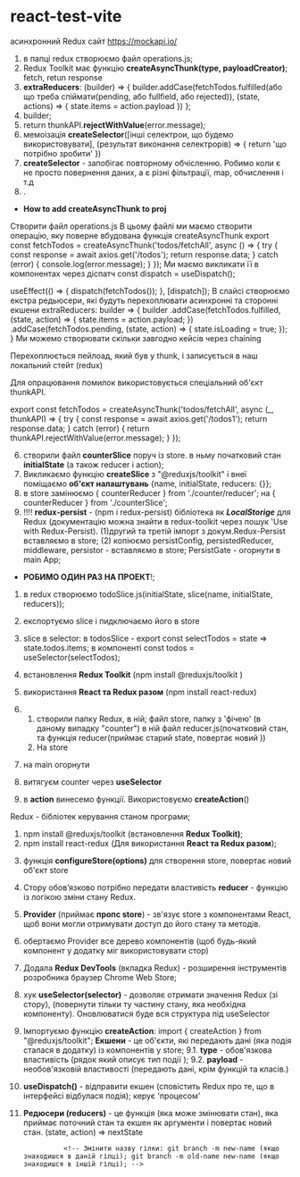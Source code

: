 # react-test-vite

<!-- 7 модуль - 2 частина Selector-->

<!--  -->
<!--  -->
<!-- 7 модуль - 1 частина -->

асинхронний Redux сайт https://mockapi.io/

1.  в папці redux створюємо файл operations.js;
2.  Redux Toolkit має функцію **createAsyncThunk(type, payloadCreator)**; fetch,
    retun response
3.  **extraReducers**: (builder) => { builder.addCase(fetchTodos.fulfilled(або
    що треба спіймати(pending, або fullfield, або rejected)), (state, actions)
    => { state.items = action.payload }) };
4.  builder;
5.  return thunkAPI.**rejectWithValue**(error.message);
6.  мемоізація **createSelector**([інші селектрои, що будемо використовувати], (результат виконання селектрорів) => {
    return 'що потрібно зробити'
    })
7.  **createSelector** - запобігає повторному обчісленню. Робимо коли є не просто повернення даних, а є різні фільтрації, map, обчислення і т.д
8.  . <!--**\*\***-- План --**\*\*\*** -->

- **How to add createAsyncThunk to proj**

Створити файл operations.js В цьому файлі ми маємо створити операцію, яку
поверне вбудована функція createAsyncThunk export const fetchTodos =
createAsyncThunk('todos/fetchAll', async () => { try { const response = await
axios.get('/todos'); return response.data; } catch (error) {
console.log(error.message); } }); Ми маємо викликати її в компонентах через
діспатч const dispatch = useDispatch();

useEffect(() => { dispatch(fetchTodos()); }, [dispatch]); В слайсі створюємо
екстра редьюсери, які будуть перехоплювати асинхронні та сторонні екшени
extraReducers: builder => { builder .addCase(fetchTodos.fulfilled, (state,
action) => { state.items = action.payload; }) .addCase(fetchTodos.pending,
(state, action) => { state.isLoading = true; }); } Ми можемо створювати скільки
завгодно кейсів через chaining

Перехоплюється пейлоад, який був у thunk, і записується в наш локальний стейт
(redux)

Для опрацювання помилок використовується спеціальний об'єкт thunkAPI.

export const fetchTodos = createAsyncThunk('todos/fetchAll', async (\_,
thunkAPI) => { try { const response = await axios.get('/todos1'); return
response.data; } catch (error) { return thunkAPI.rejectWithValue(error.message);
} }); <!--  -->

<!-- ===========6 модуль - 2 частина==========================  -->

6.  створили файл **counterSlice** поруч із store. в ньму початковий стан
    **initialState** (а також reducer і action);
7.  Викликаємо функцію **createSlice** з "@reduxjs/toolkit" і внеї поміщаємо
    **об'єкт налаштувань** {name, initialState, reducers: {}};
8.  в store замінюємо { counterReducer } from './counter/reducer'; на {
    counterReducer } from './counterSlice';
9.  !!!! **redux-persist** - (npm i redux-persist) бібліотека як
    **_LocalStorige_** для Redux (документацію можна знайти в redux-toolkit
    через пошук 'Use with Redux-Persist). (1)другий та третій імпорт з
    докум.Redux-Persist вставляємо в store; (2) копіюємо persistConfig,
    persistedReducer, middleware, persistor - вставляємо в store; PersistGate -
    огорнути в main App;

- **РОБИМО ОДИН РАЗ НА ПРОЕКТ**!;

<!-- =====Todo==== -->

1. в redux створюємо todoSlice.js(initialState, slice(name, initialState,
   reducers));
2. експортуємо slice і пидключаємо його в store
3. slice в selector: в todosSlice - export const selectTodos = state =>
   state.todos.items; в компоненті const todos = useSelector(selectTodos);
   <!--  -->
   <!--  -->
   <!-- ===========6 модуль - 1 частина========================== -->

4. встановлення **Redux Toolkit** (npm install @reduxjs/toolkit )
5. використання **React та Redux разом** (npm install react-redux)
6. 1. створили папку Redux, в ній; файл store, папку з 'фічею' (в даному випадку
      "counter") в ній файл reducer.js(початковий стан, та функція
      reducer(приймає старий state, повертає новий ))
   2. На store
7. на main огорнути **<Provider store={store}>**
8. витягуєм counter через **useSelector**
9. в **action** винесемо функції. Використовуємо **createAction**()
<!-- =9=9=9=9=9=9=9=99=9=9=9=9=9=9=9=9=9=9=9=9 -->

Redux - бібліотек керування станом програми;

1.  npm install @reduxjs/toolkit (встановлення **Redux Toolkit)**;
2.  npm install react-redux (Для використання **React та Redux разом**);
<!--  -->
3.  функція **configureStore(options)** для створення store, повертає новий
    об'єкт store
4.  Стору обов’язково потрібно передати властивість **reducer** - функцію із
    логікою зміни стану Redux.
5.  **Provider** (приймає **пропс store**) - зв'язує store з компонентами React,
    щоб вони могли отримувати доступ до його стану та методів.
6.  обертаємо Provider все дерево компонентів (щоб будь-який компонент у додатку
    міг використовувати стор)
7.  Додала **Redux DevTools** (вкладка Redux) - розширення інструментів
    розробника браузер Chrome Web Store;
8.  хук **useSelector(selector)** - дозволяє отримати значення Redux (зі стору),
    (повернути тільки ту частину стану, яка необхідна компоненту). Оновлюватися
    буде вся структура під useSelector
9.  Імпортуємо функцію **createAction**: import { createAction } from
    "@reduxjs/toolkit"; **Екшени** - це об'єкти, які передають дані (яка подія
    сталася в додатку) із компонентів у store; 9.1. **type** - обов'язкова
    властивість (рядок який описує тип події ); 9.2. **payload** -
    необов'язковій властивості (передають дані, крім функцій та класів.)
    <!-- const reduxAction = {
      type: "Action type",
      payload: "Payload value",
    }; -->
10. **useDispatch()** - відправити екшен (сповістить Redux про те, що в
    інтерфейсі відбулася подія); керує 'процесом'

    <!-- 1-10: Ми спроектували стан програми, пов'язали компоненти та стор, додали відправлення екшенів.  -->

<!--  логіка зміни стану Redux. -->

11. **Редюсери (reducers)** - це функція (яка може змінювати стан), яка приймає
    поточний стан та екшен як аргументи і повертає новий стан. (state, action)
    => nextState
       <!-- rafce - 'розгорнути' компонент -->

                  <!-- Змінити назву гілки: git branch -m new-name (якщо знаходишся в даній гілці); git branch -m old-name new-name (якщо знаходишся в іншій гілці); -->
